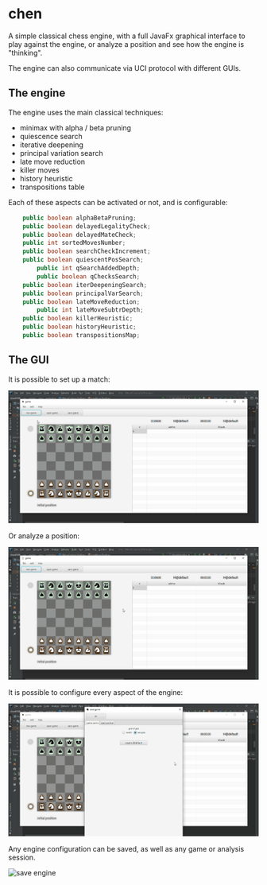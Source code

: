 # chen
A simple classical chess engine, with a full JavaFx graphical interface to play against the engine, or analyze a position and see how the engine is "thinking".

The engine can also communicate via UCI protocol with different GUIs.

## The engine

The engine uses the main classical techniques:
 * minimax with alpha / beta pruning
 * quiescence search
 * iterative deepening
 * principal variation search
 * late move reduction
 * killer moves
 * history heuristic
 * transpositions table

Each of these aspects can be activated or not, and is configurable:
```java
    public boolean alphaBetaPruning;
    public boolean delayedLegalityCheck;
    public boolean delayedMateCheck;
    public int sortedMovesNumber;
    public boolean searchCheckIncrement;
    public boolean quiescentPosSearch;
        public int qSearchAddedDepth;
        public boolean qChecksSearch;
    public boolean iterDeepeningSearch;
    public boolean principalVarSearch;
    public boolean lateMoveReduction;
        public int lateMoveSubtrDepth;
    public boolean killerHeuristic;
    public boolean historyHeuristic;
    public boolean transpositionsMap;
```

## The GUI

It is possible to set up a match:

![new game](https://github.com/danielefdf/chen/blob/master/docs/newgame.gif)

Or analyze a position:

![new analysis](https://github.com/danielefdf/chen/blob/master/docs/newanalysis.gif)

It is possible to configure every aspect of the engine:

![configure engine](https://github.com/danielefdf/chen/blob/master/docs/confengine.gif)

Any engine configuration can be saved, as well as any game or analysis session.

![save engine](https://github.com/danielefdf/chen/blob/master/docs/saveengine.gif)












